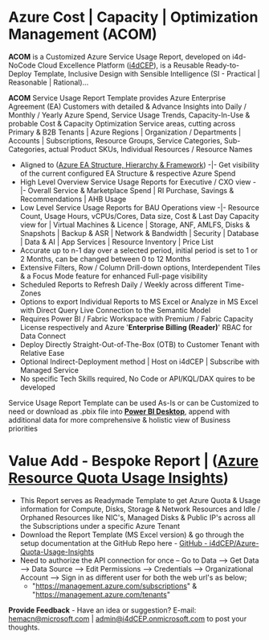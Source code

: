 # Azure Cost | Capacity | Optimization Management (ACOM)
**ACOM** is a Customized Azure Service Usage Report, developed on i4d-NoCode Cloud Excellence Platform ([i4dCEP](https://github.com/i4dCEP/NICE)), is a Reusable Ready-to-Deploy Template, Inclusive Design with Sensible Intelligence (SI - Practical | Reasonable | Rational)...

**ACOM** Service Usage Report Template provides Azure Enterprise Agreement (EA) Customers with detailed & Advance Insights into Daily / Monthly / Yearly Azure Spend, Service Usage Trends, Capacity-In-Use & probable Cost & Capacity Optimization Service areas, cutting across Primary & B2B Tenants | Azure Regions | Organization / Departments | Accounts | Subscriptions, Resource Groups, Service Categories, Sub-Categories, actual Product SKUs, Individual Resources / Resource Names
* Aligned to ([Azure EA Structure, Hierarchy & Framework](https://github.com/i4dCEP/Azure-EA-Framework)) -|- Get visibility of the current configured EA Structure & respective Azure Spend
* High Level Overview Service Usage Reports for Executive / CXO view -|- Overall Service & Marketplace Spend | RI Purchase, Savings & Recommendations | AHB Usage
* Low Level Service Usage Reports for BAU Operations view -|- Resource Count, Usage Hours, vCPUs/Cores, Data size, Cost & Last Day Capacity view for | Virtual Machines & Licence | Storage, ANF, AMLFS, Disks & Snapshots | Backup & ASR | Network & Bandwidth | Security | Database | Data & AI | App Services | Resource Inventory | Price List
* Accurate up to n-1 day over a selected period, initial period is set to 1 or 2 Months, can be changed between 0 to 12 Months
* Extensive Filters, Row / Column Drill-down options, Interdependent Tiles & a Focus Mode feature for enhanced Full-page visibility
* Scheduled Reports to Refresh Daily / Weekly across different Time-Zones
* Options to export Individual Reports to MS Excel or Analyze in MS Excel with Direct Query Live Connection to the Semantic Model
* Requires Power BI / Fabric Workspace with Premium / Fabric Capacity License respectively and Azure '**Enterprise Billing (Reader)**' RBAC for Data Connect
* Deploy Directly Straight-Out-of-The-Box (OTB) to Customer Tenant with Relative Ease
* Optional Indirect-Deployment method | Host on i4dCEP | Subscribe with Managed Service
* No specific Tech Skills required, No Code or API/KQL/DAX quires to be developed

Service Usage Report Template can be used As-Is or can be Customized to need or download as .pbix file into **[Power BI Desktop](https://aka.ms/pbiSingleInstaller)**, append with additional data for more comprehensive & holistic view of Business priorities

# Value Add - Bespoke Report | ([Azure Resource Quota Usage Insights](https://github.com/i4dCEP/Azure-Quota-Usage-Insights))
* This Report serves as Readymade Template to get Azure Quota & Usage information for Compute, Disks, Storage & Network Resources and Idle / Orphaned Resources like NIC's, Managed Disks & Public IP's across all the Subscriptions under a specific Azure Tenant
* Download the Report Template (MS Excel version) & go through the setup documentation at the GitHub Repo here - [GitHub - i4dCEP/Azure-Quota-Usage-Insights](https://github.com/i4dCEP/Azure-Quota-Usage-Insights) 
* Need to authorize the API connection for once – Go to Data --> Get Data --> Data Source --> Edit Permissions --> Credentials --> Organizational Account --> Sign in as different user for both the web url's as below;
  * "https://management.azure.com/subscriptions" & "https://management.azure.com/tenants"


**Provide Feedback** - Have an idea or suggestion? E-mail: hemacn@microsoft.com | admin@i4dCEP.onmicrosoft.com to post your thoughts.
